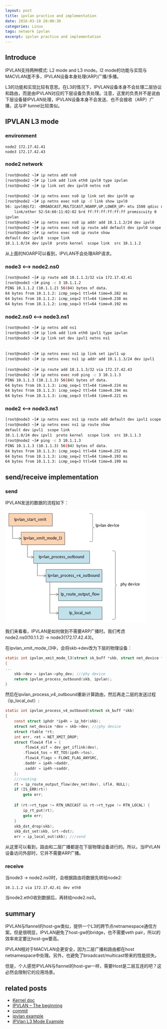 ```yaml
---
layout: post
title: ipvlan practice and implementation
date: 2016-03-18 20:00:30
categories: Linux
tags: network ipvlan
excerpt: ipvlan practice and implementation
---
```


## Introduce

IPVLAN支持两种模式: L2 mode and L3 mode。l2 mode的功能与实现与MACVLAN差不多，IPVLAN设备本身处理(ARP)广播/多播。

L3的功能和实现比较有意思。在L3的情况下，IPVLAN设备本身不会处理二层协议和路由，而是由IPVLAN对应的下层设备负责处理。注意，这里的负责并不是说由下层设备替IPVLAN处理，IPVLAN设备本身不会发送、也不会接收（ARP）广播，这与IP tunnel比较类似。


## IPVLAN L3 mode

### environment

```
node2 172.17.42.41
node3 172.17.42.43
```

### node2 network

```sh
[root@node2 ~]# ip netns add ns0
[root@node2 ~]# ip link add link eth0 ipvl0 type ipvlan
[root@node2 ~]# ip link set dev ipvl0 netns ns0

[root@node2 ~]# ip netns exec ns0 ip link set dev ipvl0 up
[root@node2 ~]# ip netns exec ns0 ip -d link show ipvl0      
56: ipvl0@if2: <BROADCAST,MULTICAST,NOARP,UP,LOWER_UP> mtu 1500 qdisc noqueue state UNKNOWN mode DEFAULT qlen 1000
    link/ether 52:54:60:11:02:02 brd ff:ff:ff:ff:ff:ff promiscuity 0 
ipvlan
[root@node2 ~]# ip netns exec ns0 ip addr add 10.1.1.2/24 dev ipvl0
[root@node2 ~]# ip netns exec ns0 ip route add default dev ipvl0 scope link
[root@node2 ~]# ip netns exec ns0 ip route show                            
default dev ipvl0  scope link 
10.1.1.0/24 dev ipvl0  proto kernel  scope link  src 10.1.1.2
```

从上面的NOARP可以看到，IPVLAN不会处理ARP请求。

### node3 <--> node2.ns0

```sh
[root@node3 ~]# ip route add 10.1.1.2/32 via 172.17.42.41  
[root@node3 ~]# ping -c 3 10.1.1.2                       
PING 10.1.1.2 (10.1.1.2) 56(84) bytes of data.
64 bytes from 10.1.1.2: icmp_seq=1 ttl=64 time=0.282 ms
64 bytes from 10.1.1.2: icmp_seq=2 ttl=64 time=0.238 ms
64 bytes from 10.1.1.2: icmp_seq=3 ttl=64 time=0.192 ms
```

### node2.ns0 <--> node3.ns1

```sh
[root@node3 ~]# ip netns add ns1
[root@node3 ~]# ip link add link eth0 ipvl1 type ipvlan
[root@node3 ~]# ip link set dev ipvl1 netns ns1


[root@node3 ~]# ip netns exec ns1 ip link set ipvl1 up
[root@node3 ~]# ip netns exec ns1 ip addr add 10.1.1.3/24 dev ipvl1

[root@node2 ~]# ip route add 10.1.1.3/32 via 172.17.42.43
[root@node2 ~]# ip netns exec ns0 ping -c 3 10.1.1.3    
PING 10.1.1.3 (10.1.1.3) 56(84) bytes of data.
64 bytes from 10.1.1.3: icmp_seq=1 ttl=64 time=0.224 ms
64 bytes from 10.1.1.3: icmp_seq=2 ttl=64 time=0.194 ms
64 bytes from 10.1.1.3: icmp_seq=3 ttl=64 time=0.221 ms
```

### node2 <--> node3.ns1

```sh
[root@node3 ~]# ip netns exec ns1 ip route add default dev ipvl1 scope link
[root@node3 ~]# ip netns exec ns1 ip route show                            
default dev ipvl1  scope link 
10.1.1.0/24 dev ipvl1  proto kernel  scope link  src 10.1.1.3
[root@node2 ~]# ping -c 3 10.1.1.3                       
PING 10.1.1.3 (10.1.1.3) 56(84) bytes of data.
64 bytes from 10.1.1.3: icmp_seq=1 ttl=64 time=0.252 ms
64 bytes from 10.1.1.3: icmp_seq=2 ttl=64 time=0.193 ms
64 bytes from 10.1.1.3: icmp_seq=3 ttl=64 time=0.199 ms
```

## send/receive implementation

### send

IPVLAN发送的数据的流程如下：

![](/assets/ipvlan/ipvlan-00.jpg)

我们来看看，IPVLAN是如何做到不需要ARP广播时。我们考虑 node2.ns0(10.1.1.2) -> node3(172.17.42.43)。

在ipvlan_xmit_mode_l3中，会将skb->dev改为下层的物理设备：
```c
static int ipvlan_xmit_mode_l3(struct sk_buff *skb, struct net_device *dev)
{
...
	skb->dev = ipvlan->phy_dev; ///phy device
	return ipvlan_process_outbound(skb, ipvlan);
}
```
然后在ipvlan_process_v4_outbound重新计算路由，然后再走二层的发送过程（ip_local_out）:
```c
static int ipvlan_process_v4_outbound(struct sk_buff *skb)
{
	const struct iphdr *ip4h = ip_hdr(skb);
	struct net_device *dev = skb->dev; ///phy device
	struct rtable *rt;
	int err, ret = NET_XMIT_DROP;
	struct flowi4 fl4 = {
		.flowi4_oif = dev_get_iflink(dev),
		.flowi4_tos = RT_TOS(ip4h->tos),
		.flowi4_flags = FLOWI_FLAG_ANYSRC,
		.daddr = ip4h->daddr,
		.saddr = ip4h->saddr,
	};
	///routing
	rt = ip_route_output_flow(dev_net(dev), &fl4, NULL);
	if (IS_ERR(rt))
		goto err;

	if (rt->rt_type != RTN_UNICAST && rt->rt_type != RTN_LOCAL) {
		ip_rt_put(rt);
		goto err;
	}
	skb_dst_drop(skb);
	skb_dst_set(skb, &rt->dst);
	err = ip_local_out(skb); ///send
```
从这里可以看到，路由和二层广播都是在下层物理设备进行的。所以，当IPVLAN设备访问外部时，它并不需要ARP广播。

### receive

当node3 -> node2.ns0时，会根据路由将数据先转给node2:
```
10.1.1.2 via 172.17.42.41 dev eth0
```
当node2.eth0收到数据后，再转给node2.ns0。


## summary

IPVLAN与flannel的host-gw类似，提供一个L3的跨节点netnamespace通信方案。但是很明显，IPVLAN避免了host-gw的bridge，也不需要veth pair，所以的效率肯定要比host-gw要高。

IPVLAN相对于MACVLAN会更安全，因为二层广播和路由都在host netnamespace中处理。另外，也避免了broadcast/multicast带来的性能损失。

但是，个人感觉IPVLAN与flannel的host-gw一样，需要Host是二层互连的吧？这必然会限制它的应用场景。

## related posts

* [Kernel doc](https://www.kernel.org/doc/Documentation/networking/ipvlan.txt)
* [IPVLAN – The beginning](http://people.netfilter.org/pablo/netdev0.1/papers/IPVLAN-The-beginning.pdf)
* [commit](https://git.kernel.org/cgit/linux/kernel/git/torvalds/linux.git/commit/?id=2ad7bf3638411cb547f2823df08166c13ab04269)
* [ipvlan example](https://gist.github.com/nerdalert/f493d475d9ad36e194d6)
* [IPVlan L3 Mode Example](https://gist.github.com/nerdalert/c0363c15d20986633fda#ipvlan-l3-mode-example)
